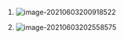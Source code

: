 1. ![image-20210603200918522](../AppData/Roaming/Typora/typora-user-images/image-20210603200918522.png)

2. ![image-20210603202558575](../AppData/Roaming/Typora/typora-user-images/image-20210603202558575.png)